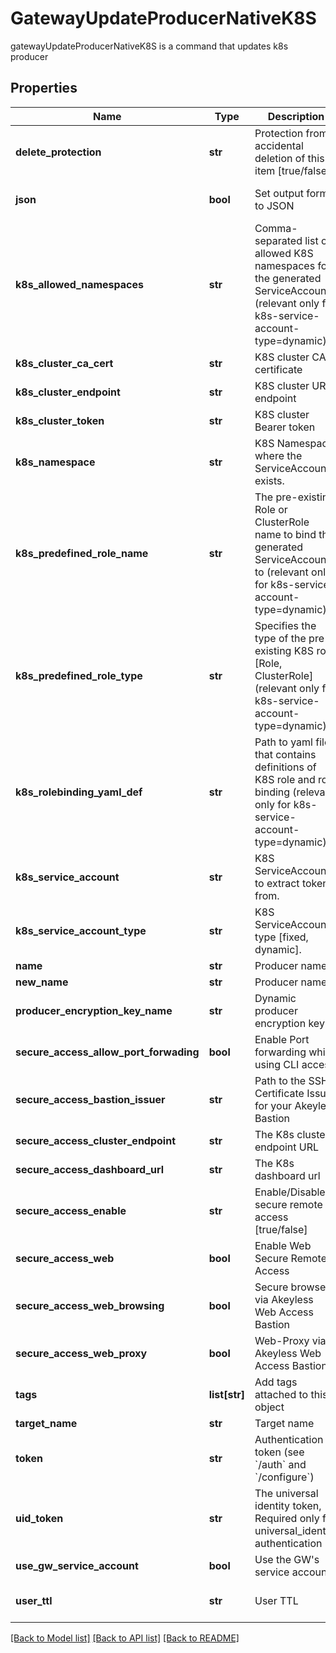 # GatewayUpdateProducerNativeK8S

gatewayUpdateProducerNativeK8S is a command that updates k8s producer
## Properties
Name | Type | Description | Notes
------------ | ------------- | ------------- | -------------
**delete_protection** | **str** | Protection from accidental deletion of this item [true/false] | [optional] 
**json** | **bool** | Set output format to JSON | [optional] [default to False]
**k8s_allowed_namespaces** | **str** | Comma-separated list of allowed K8S namespaces for the generated ServiceAccount (relevant only for k8s-service-account-type&#x3D;dynamic) | [optional] 
**k8s_cluster_ca_cert** | **str** | K8S cluster CA certificate | [optional] 
**k8s_cluster_endpoint** | **str** | K8S cluster URL endpoint | [optional] 
**k8s_cluster_token** | **str** | K8S cluster Bearer token | [optional] 
**k8s_namespace** | **str** | K8S Namespace where the ServiceAccount exists. | [optional] 
**k8s_predefined_role_name** | **str** | The pre-existing Role or ClusterRole name to bind the generated ServiceAccount to (relevant only for k8s-service-account-type&#x3D;dynamic) | [optional] 
**k8s_predefined_role_type** | **str** | Specifies the type of the pre-existing K8S role [Role, ClusterRole] (relevant only for k8s-service-account-type&#x3D;dynamic) | [optional] 
**k8s_rolebinding_yaml_def** | **str** | Path to yaml file that contains definitions of K8S role and role binding (relevant only for k8s-service-account-type&#x3D;dynamic) | [optional] 
**k8s_service_account** | **str** | K8S ServiceAccount to extract token from. | [optional] 
**k8s_service_account_type** | **str** | K8S ServiceAccount type [fixed, dynamic]. | [optional] 
**name** | **str** | Producer name | 
**new_name** | **str** | Producer name | [optional] 
**producer_encryption_key_name** | **str** | Dynamic producer encryption key | [optional] 
**secure_access_allow_port_forwading** | **bool** | Enable Port forwarding while using CLI access | [optional] 
**secure_access_bastion_issuer** | **str** | Path to the SSH Certificate Issuer for your Akeyless Bastion | [optional] 
**secure_access_cluster_endpoint** | **str** | The K8s cluster endpoint URL | [optional] 
**secure_access_dashboard_url** | **str** | The K8s dashboard url | [optional] 
**secure_access_enable** | **str** | Enable/Disable secure remote access [true/false] | [optional] 
**secure_access_web** | **bool** | Enable Web Secure Remote Access | [optional] [default to False]
**secure_access_web_browsing** | **bool** | Secure browser via Akeyless Web Access Bastion | [optional] [default to False]
**secure_access_web_proxy** | **bool** | Web-Proxy via Akeyless Web Access Bastion | [optional] [default to False]
**tags** | **list[str]** | Add tags attached to this object | [optional] 
**target_name** | **str** | Target name | [optional] 
**token** | **str** | Authentication token (see &#x60;/auth&#x60; and &#x60;/configure&#x60;) | [optional] 
**uid_token** | **str** | The universal identity token, Required only for universal_identity authentication | [optional] 
**use_gw_service_account** | **bool** | Use the GW&#39;s service account | [optional] 
**user_ttl** | **str** | User TTL | [optional] [default to '60m']

[[Back to Model list]](../README.md#documentation-for-models) [[Back to API list]](../README.md#documentation-for-api-endpoints) [[Back to README]](../README.md)



